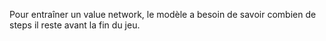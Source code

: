 Pour entraîner un value network, le modèle a besoin de savoir combien de steps il reste avant la fin du jeu.